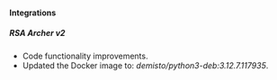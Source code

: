 #### Integrations

##### RSA Archer v2
- Code functionality improvements.
- Updated the Docker image to: *demisto/python3-deb:3.12.7.117935*.